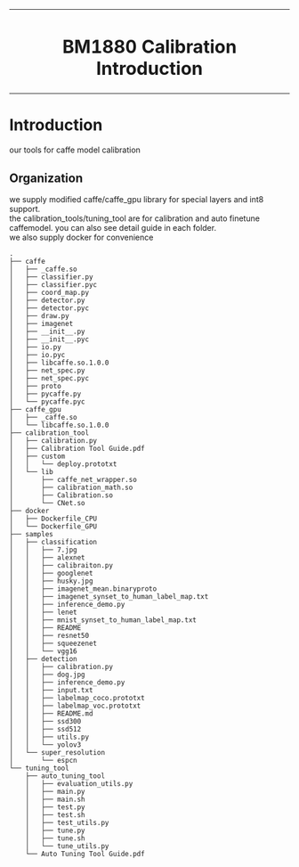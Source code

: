 <table>
<tr>
<td colspan="4" align="center"><h1>BM1880 Calibration Introduction</h1>
</td>
</tr>
</table>


# Introduction

our tools for caffe model calibration   


## Organization

we supply modified caffe/caffe_gpu library for special layers and int8 support.  
the calibration_tools/tuning_tool are for calibration and auto finetune caffemodel. you can also see detail guide in each folder.  
we also supply docker for convenience  

```
.
├── caffe
│   ├── _caffe.so
│   ├── classifier.py
│   ├── classifier.pyc
│   ├── coord_map.py
│   ├── detector.py
│   ├── detector.pyc
│   ├── draw.py
│   ├── imagenet
│   ├── __init__.py
│   ├── __init__.pyc
│   ├── io.py
│   ├── io.pyc
│   ├── libcaffe.so.1.0.0
│   ├── net_spec.py
│   ├── net_spec.pyc
│   ├── proto
│   ├── pycaffe.py
│   └── pycaffe.pyc
├── caffe_gpu
│   ├── _caffe.so
│   └── libcaffe.so.1.0.0
├── calibration_tool
│   ├── calibration.py
│   ├── Calibration Tool Guide.pdf
│   ├── custom
│   │   └── deploy.prototxt
│   └── lib
│       ├── caffe_net_wrapper.so
│       ├── calibration_math.so
│       ├── Calibration.so
│       └── CNet.so
├── docker
│   ├── Dockerfile_CPU
│   └── Dockerfile_GPU
├── samples
│   ├── classification
│   │   ├── 7.jpg
│   │   ├── alexnet
│   │   ├── calibraiton.py
│   │   ├── googlenet
│   │   ├── husky.jpg
│   │   ├── imagenet_mean.binaryproto
│   │   ├── imagenet_synset_to_human_label_map.txt
│   │   ├── inference_demo.py
│   │   ├── lenet
│   │   ├── mnist_synset_to_human_label_map.txt
│   │   ├── README
│   │   ├── resnet50
│   │   ├── squeezenet
│   │   └── vgg16
│   ├── detection
│   │   ├── calibration.py
│   │   ├── dog.jpg
│   │   ├── inference_demo.py
│   │   ├── input.txt
│   │   ├── labelmap_coco.prototxt
│   │   ├── labelmap_voc.prototxt
│   │   ├── README.md
│   │   ├── ssd300
│   │   ├── ssd512
│   │   ├── utils.py
│   │   └── yolov3
│   └── super_resolution
│       └── espcn
└── tuning_tool
    ├── auto_tuning_tool
    │   ├── evaluation_utils.py
    │   ├── main.py
    │   ├── main.sh
    │   ├── test.py
    │   ├── test.sh
    │   ├── test_utils.py
    │   ├── tune.py
    │   ├── tune.sh
    │   └── tune_utils.py
    └── Auto Tuning Tool Guide.pdf
```


